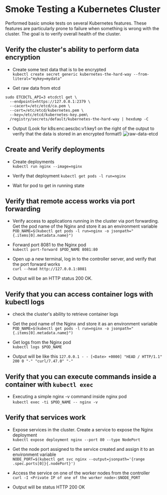# Smoke Testing a Kubernetes Cluster
Performed basic smoke tests on several Kubernetes features. These features are particularly prone to failure when something is wrong with the cluster. The goal is to verify overall health of the cluster.  

## Verify the cluster's ability to perform data encryption
* Create some test data that is to be encrypted  
`kubectl create secret generic kubernetes-the-hard-way --from-literal="mykey=mydata"`  

* Get raw data from etcd
```
sudo ETCDCTL_API=3 etcdctl get \
  --endpoints=https://127.0.0.1:2379 \
  --cacert=/etc/etcd/ca.pem \
  --cert=/etc/etcd/kubernetes.pem \
  --key=/etc/etcd/kubernetes-key.pem\
  /registry/secrets/default/kubernetes-the-hard-way | hexdump -C
```

* Output (Look for k8s:enc:aescbc:v1:key1 on the right of the output to verify that the data is stored in an encrypted format!)
![raw-data-etcd](https://user-images.githubusercontent.com/22978850/79822068-c2416a00-83a9-11ea-9577-c6510e65b633.png)

## Create and Verify deployments
* Create deployments  
`kubectl run nginx --image=nginx`  

* Verify that deployment
`kubectl get pods -l run=nginx`  

* Wait for pod to get in running state  

## Verify that remote access works via port forwarding
* Verify access to applications running in the cluster via port forwarding. Get the pod name of the Nginx and store it as an environment variable  
`POD_NAME=$(kubectl get pods -l run=nginx -o jsonpath="{.items[0].metadata.name}")`  

* Forward port 8081 to the Nginx pod  
`kubectl port-forward $POD_NAME 8081:80`  

* Open up a new terminal, log in to the controller server, and verify that the port forward works  
`curl --head http://127.0.0.1:8081`  

* Output will be an HTTP status 200 OK.

## Verify that you can access container logs with kubectl logs
* check the cluster's ability to retrieve container logs  

* Get the pod name of the Nginx and store it as an environment variable  
`POD_NAME=$(kubectl get pods -l run=nginx -o jsonpath="{.items[0].metadata.name}")`  

* Get logs from the Nginx pod  
`kubectl logs $POD_NAME`  

* Output will be like this
`127.0.0.1 - - [<Date> +0000] "HEAD / HTTP/1.1" 200 0 "-" "curl/7.47.0" "-"`


## Verify that you can execute commands inside a container with `kubectl exec`
* Executing a simple nginx -v command inside nginx pod  
`kubectl exec -ti $POD_NAME -- nginx -v`  

## Verify that services work  
* Expose services in the cluster. Create a service to expose the Nginx deployment  
`kubectl expose deployment nginx --port 80 --type NodePort`  

* Get the node port assigned to the service created and assign it to an environment variable  
`NODE_PORT=$(kubectl get svc nginx --output=jsonpath='{range .spec.ports[0]}{.nodePort}')`  

* Access the service on one of the worker nodes from the controller  
`curl -I <Private IP of one of the worker node>:$NODE_PORT`  

* Output will be status HTTP 200 OK